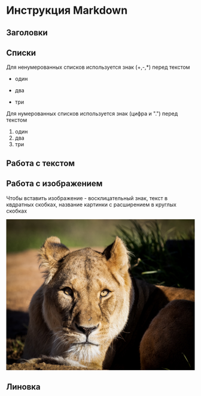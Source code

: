 # Инструкция Markdown

## Заголовки

## Списки

Для ненумерованных списков используется знак (+,-,*) перед текстом
+ один
- два
* три

Для нумерованных списков используется знак (цифра и ".") перед текстом

1. один
2. два
3. три

## Работа с текстом

## Работа с изображением

Чтобы вставить изображение - восклицательный знак, текст в квдратных скобках, название картинки с расширением в круглых скобках

![Hello cat!](cat.jpg)

## Линовка

